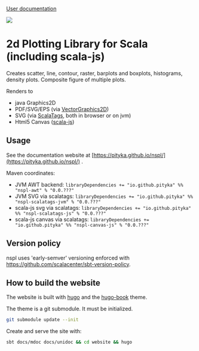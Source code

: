 [User documentation](https://pityka.github.io/nspl/)

[![](https://img.shields.io/maven-central/v/io.github.pityka/nspl-core_2.12.svg)](https://search.maven.org/search?q=g:io.github.pityka%20nspl)



# 2d Plotting Library for Scala (including scala-js)

Creates scatter, line, contour, raster, barplots and boxplots, histograms, density plots. Composite figure of multiple plots. 

Renders to
* java Graphics2D
* PDF/SVG/EPS (via [VectorGraphics2D](https://github.com/eseifert/vectorgraphics2d))
* SVG (via [ScalaTags](http://www.lihaoyi.com/scalatags/), both in browser or on jvm)
* Html5 Canvas ([scala-js](http://www.scala-js.org))


## Usage

See the documentation website at [https://pityka.github.io/nspl/](https://pityka.github.io/nspl/) .

Maven coordinates: 

* JVM AWT backend: `libraryDependencies += "io.github.pityka" %% "nspl-awt" % "0.0.???"`
* JVM SVG via scalatags: `libraryDependencies += "io.github.pityka" %% "nspl-scalatags-jvm" % "0.0.???"`
* scala-js svg via scalatags: `libraryDependencies += "io.github.pityka" %% "nspl-scalatags-js" % "0.0.???"` 
* scala-js canvas via scalatags: `libraryDependencies += "io.github.pityka" %% "nspl-canvas-js" % "0.0.???"` 

## Version policy

nspl uses 'early-semver' versioning enforced with https://github.com/scalacenter/sbt-version-policy. 

## How to build the website
The website is built with [hugo](https://gohugo.io/) and the [hugo-book](https://github.com/alex-shpak/hugo-book) theme.

The theme is a git submodule. It must be initialized.

```sh
git submodule update --init 
```

Create and serve the site with:

```sh
sbt docs/mdoc docs/unidoc && cd website && hugo
```
